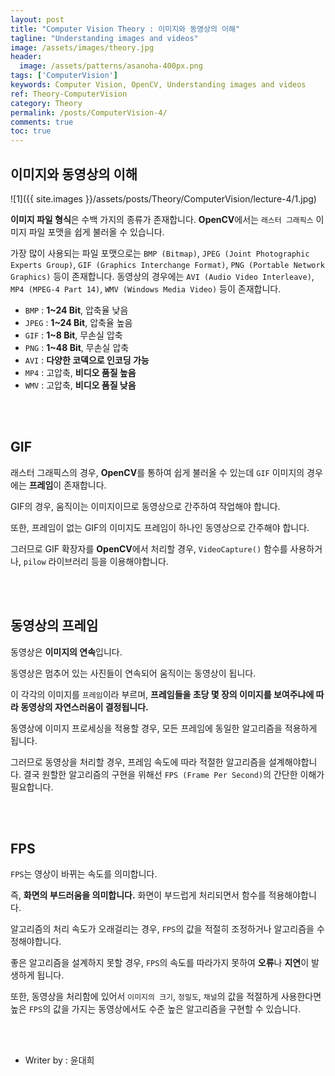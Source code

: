 ```yaml
---
layout: post
title: "Computer Vision Theory : 이미지와 동영상의 이해"
tagline: "Understanding images and videos"
image: /assets/images/theory.jpg
header:
  image: /assets/patterns/asanoha-400px.png
tags: ['ComputerVision']
keywords: Computer Vision, OpenCV, Understanding images and videos
ref: Theory-ComputerVision
category: Theory
permalink: /posts/ComputerVision-4/
comments: true
toc: true
---
```


## 이미지와 동영상의 이해

![1]({{ site.images }}/assets/posts/Theory/ComputerVision/lecture-4/1.jpg)

**이미지 파일 형식**은 수백 가지의 종류가 존재합니다. **OpenCV**에서는 `래스터 그래픽스` 이미지 파일 포맷을 쉽게 불러올 수 있습니다.

가장 많이 사용되는 파일 포맷으로는 `BMP (Bitmap)`, `JPEG (Joint Photographic Experts Group)`, `GIF (Graphics Interchange Format)`, `PNG (Portable Network Graphics)` 등이 존재합니다. 동영상의 경우에는 `AVI (Audio Video Interleave)`, `MP4 (MPEG-4 Part 14)`, `WMV (Windows Media Video)` 등이 존재합니다.

* `BMP` : **1~24 Bit**, 압축율 낮음
* `JPEG` : **1~24 Bit**, 압축율 높음
* `GIF` : **1~8 Bit**, 무손실 압축
* `PNG` : **1~48 Bit**, 무손실 압축
* `AVI` : **다양한 코덱으로 인코딩 가능**
* `MP4` : 고압축, **비디오 품질 높음**
* `WMV` : 고압축, **비디오 품질 낮음**
 
<br>
<br>

## GIF

래스터 그래픽스의 경우, **OpenCV**를 통하여 쉽게 불러올 수 있는데 `GIF` 이미지의 경우에는 **프레임**이 존재합니다.

GIF의 경우, 움직이는 이미지이므로 동영상으로 간주하여 작업해야 합니다.

또한, 프레임이 없는 GIF의 이미지도 프레임이 하나인 동영상으로 간주해야 합니다.

그러므로 GIF 확장자를 **OpenCV**에서 처리할 경우, `VideoCapture()` 함수를 사용하거나, `pilow` 라이브러리 등을 이용해야합니다.

<br>
<br>

## 동영상의 프레임

동영상은 **이미지의 연속**입니다.

동영상은 멈추어 있는 사진들이 연속되어 움직이는 동영상이 됩니다.

이 각각의 이미지를 `프레임`이라 부르며, **프레임들을 초당 몇 장의 이미지를 보여주냐에 따라 동영상의 자연스러움이 결정됩니다.**

동영상에 이미지 프로세싱을 적용할 경우, 모든 프레임에 동일한 알고리즘을 적용하게 됩니다.

그러므로 동영상을 처리할 경우, 프레임 속도에 따라 적절한 알고리즘을 설계해야합니다. 결국 원할한 알고리즘의 구현을 위해선 `FPS (Frame Per Second)`의 간단한 이해가 필요합니다. 

<br>
<br>

## FPS

`FPS`는 영상이 바뀌는 속도를 의미합니다.

즉, **화면의 부드러움을 의미합니다.** 화면이 부드럽게 처리되면서 함수를 적용해야합니다.

알고리즘의 처리 속도가 오래걸리는 경우, `FPS`의 값을 적절히 조정하거나 알고리즘을 수정해야합니다.

좋은 알고리즘을 설계하지 못할 경우, `FPS`의 속도를 따라가지 못하여 **오류**나 **지연**이 발생하게 됩니다.

또한, 동영상을 처리함에 있어서 `이미지의 크기`, `정밀도`, `채널`의 값을 적절하게 사용한다면 높은 `FPS`의 값을 가지는 동영상에서도 수준 높은 알고리즘을 구현할 수 있습니다. 

<br>
<br>

* Writer by : 윤대희
